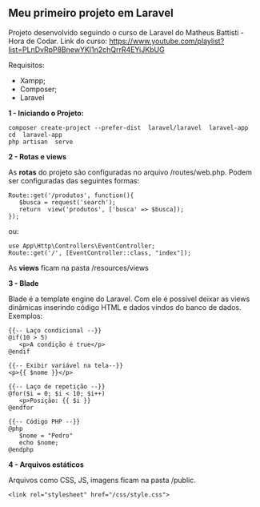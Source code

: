 ## Meu primeiro projeto em Laravel

Projeto desenvolvido seguindo o curso de Laravel do Matheus Battisti - Hora de Codar. Link do curso: https://www.youtube.com/playlist?list=PLnDvRpP8BnewYKI1n2chQrrR4EYiJKbUG

Requisitos: 
- Xampp;
- Composer;
- Laravel

**1 - Iniciando o Projeto:**

    composer create-project --prefer-dist  laravel/laravel  laravel-app
    cd  laravel-app
    php artisan  serve

**2 - Rotas e views** 

As **rotas** do projeto são configuradas no arquivo /routes/web.php. Podem ser configuradas das seguintes formas:

    Route::get('/produtos', function(){
       $busca = request('search');
       return  view('produtos', ['busca' => $busca]);
    });
ou: 

    use App\Http\Controllers\EventController;
    Route::get('/', [EventController::class, "index"]);
As **views** ficam na pasta /resources/views

**3 - Blade**

Blade é a template engine do Laravel. Com ele é possível deixar as views dinâmicas inserindo código HTML e dados vindos do banco de dados.
Exemplos:

    {{-- Laço condicional --}}
    @if(10 > 5)
       <p>A condição é true</p>
    @endif

    {{-- Exibir variável na tela--}}
    <p>{{ $nome }}</p>

    {{-- Laço de repetição --}}
    @for($i = 0; $i < 10; $i++)
       <p>Posição: {{ $i }}
    @endfor
    
    {{-- Código PHP --}}
    @php
       $nome = "Pedro"
       echo $nome;
    @endphp

**4 - Arquivos estáticos**

Arquivos como CSS, JS, imagens ficam na pasta /public.

    <link rel="stylesheet" href="/css/style.css">
